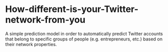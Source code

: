 # How-different-is-your-Twitter-network-from-you
A simple prediction model in order to automatically predict Twitter accounts that belong to specific groups of people (e.g. entrepreneurs, etc.) based on their network properties.

